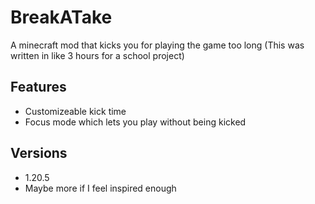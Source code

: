 
# BreakATake

A minecraft mod that kicks you for playing the game too long (This was written in like 3 hours for a school project)


## Features

- Customizeable kick time
- Focus mode which lets you play without being kicked

## Versions

- 1.20.5
- Maybe more if I feel inspired enough
